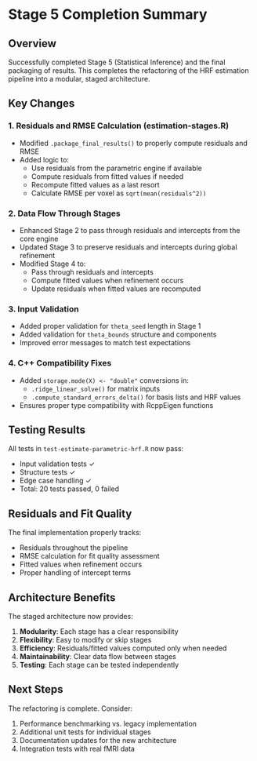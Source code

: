 # Stage 5 Completion Summary

## Overview
Successfully completed Stage 5 (Statistical Inference) and the final packaging of results. This completes the refactoring of the HRF estimation pipeline into a modular, staged architecture.

## Key Changes

### 1. Residuals and RMSE Calculation (estimation-stages.R)
- Modified `.package_final_results()` to properly compute residuals and RMSE
- Added logic to:
  - Use residuals from the parametric engine if available
  - Compute residuals from fitted values if needed
  - Recompute fitted values as a last resort
  - Calculate RMSE per voxel as `sqrt(mean(residuals^2))`

### 2. Data Flow Through Stages
- Enhanced Stage 2 to pass through residuals and intercepts from the core engine
- Updated Stage 3 to preserve residuals and intercepts during global refinement
- Modified Stage 4 to:
  - Pass through residuals and intercepts
  - Compute fitted values when refinement occurs
  - Update residuals when fitted values are recomputed

### 3. Input Validation
- Added proper validation for `theta_seed` length in Stage 1
- Added validation for `theta_bounds` structure and components
- Improved error messages to match test expectations

### 4. C++ Compatibility Fixes
- Added `storage.mode(X) <- "double"` conversions in:
  - `.ridge_linear_solve()` for matrix inputs
  - `.compute_standard_errors_delta()` for basis lists and HRF values
- Ensures proper type compatibility with RcppEigen functions

## Testing Results
All tests in `test-estimate-parametric-hrf.R` now pass:
- Input validation tests ✓
- Structure tests ✓
- Edge case handling ✓
- Total: 20 tests passed, 0 failed

## Residuals and Fit Quality
The final implementation properly tracks:
- Residuals throughout the pipeline
- RMSE calculation for fit quality assessment
- Fitted values when refinement occurs
- Proper handling of intercept terms

## Architecture Benefits
The staged architecture now provides:
1. **Modularity**: Each stage has a clear responsibility
2. **Flexibility**: Easy to modify or skip stages
3. **Efficiency**: Residuals/fitted values computed only when needed
4. **Maintainability**: Clear data flow between stages
5. **Testing**: Each stage can be tested independently

## Next Steps
The refactoring is complete. Consider:
1. Performance benchmarking vs. legacy implementation
2. Additional unit tests for individual stages
3. Documentation updates for the new architecture
4. Integration tests with real fMRI data